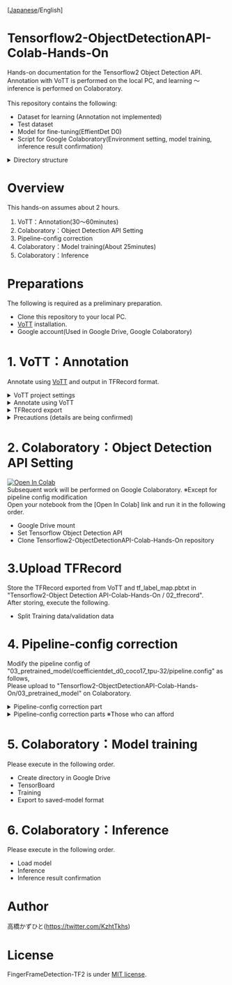 [[Japanese](https://github.com/Kazuhito00/Tensorflow2-ObjectDetectionAPI-Colab-Hands-On)/English] 
# Tensorflow2-ObjectDetectionAPI-Colab-Hands-On
Hands-on documentation for the Tensorflow2 Object Detection API.<br>
Annotation with VoTT is performed on the local PC, and learning ～ inference is performed on Colaboratory.<br><br>
This repository contains the following:<br>
* Dataset for learning (Annotation not implemented)
* Test dataset
* Model for fine-tuning(EffientDet D0)
* Script for Google Colaboratory(Environment setting, model training, inference result confirmation)

<details>
<summary>Directory structure</summary>

<pre>
│ [Colaboratory]Tensorflow2_ObjectDetectionAPI_Colab_Hands_On.ipynb
|
├─01_train_data─┬─000000.jpg
│               │     :
│               └─000049.jpg
│      
├─02_tfrecord
│      
├─03_pretrained_model─efficientdet_d0_coco17_tpu-32─┬─pipeline.config
│                                                   ├─checkpoint──┬─checkpoint
│                                                   │             ├─ckpt-0.data-00000-of-00001
│                                                   │             └─ckpt-0.index
│                                                   └─saved_model─┬─saved_model.pb
│                                                                 └─variables─┬─variables.data-00000-of-00001
│                                                                             └─variables.index
│
└─04_test_data─┬─000050.jpg
               │     :
               └─000099.jpg

</pre>

#### [Colaboratory]Tensorflow2_ObjectDetectionAPI_Colab_Hands_On.ipynb
Script for Google Colaboratory(Environment setting, model training, inference result confirmation)

#### 01_train_data
Dataset for learning (Annotation not implemented)

#### 02_tfrecord
Annotated TFRecord storage location

#### 03_pretrained_mode
Model for fine-tuning(EffientDet D0)

#### 04_test_data
Test dataset

</details>


# Overview
This hands-on assumes about 2 hours.
1. VoTT：Annotation(30～60minutes)
1. Colaboratory：Object Detection API Setting
1. Pipeline-config correction
1. Colaboratory：Model training(About 25minutes)
1. Colaboratory：Inference

# Preparations
The following is required as a preliminary preparation.
* Clone this repository to your local PC.
* [VoTT](https://github.com/microsoft/VoTT) installation.
* Google account(Used in Google Drive, Google Colaboratory)

# 1. VoTT：Annotation
Annotate using [VoTT](https://github.com/microsoft/VoTT) and output in TFRecord format.

<details>
<summary>VoTT project settings</summary>
	
#### Select "New Project"
![2020-09-19 (3)](https://user-images.githubusercontent.com/37477845/94047557-38407600-fe0d-11ea-8d10-041a27546e85.png)
#### Make project settings
Display name：Tensorflow2-ObjectDetectionAPI-Colab-Hands-On<br>
Security token：Generate New Security Token<br>
Source connection：「Add Connection」を押下<br>
![2020-09-19 (4)](https://user-images.githubusercontent.com/37477845/94047561-3971a300-fe0d-11ea-8bd2-4bd621cd531c.png)
#### Set the connection of the source connection
Display name：Tensorflow2-ObjectDetectionAPI-Colab-Hands-On-TrainData
![2020-09-19 (6)](https://user-images.githubusercontent.com/37477845/94047562-3a0a3980-fe0d-11ea-8619-7dab9d63160b.png)
Provider: Local file system
![2020-09-19 (7)](https://user-images.githubusercontent.com/37477845/94047564-3aa2d000-fe0d-11ea-9aea-b66aab732841.png)
Folder path：Specify the "01_train_data" directory of the cloned repository
![2020-09-19 (8)](https://user-images.githubusercontent.com/37477845/94047566-3b3b6680-fe0d-11ea-8534-8402652d9f32.png)
#### Set the connection of the target connection
Target connection：Add Connection
![2020-09-19 (9)](https://user-images.githubusercontent.com/37477845/94047569-3bd3fd00-fe0d-11ea-958d-745d86d3436f.png)
Display name：Tensorflow2-ObjectDetectionAPI-Colab-Hands-On-TFRecord<br>
Provider: Local file system<br>
Folder path：Specify the "02_tfrecord" directory of the cloned repository<br>
![2020-09-19 (10)](https://user-images.githubusercontent.com/37477845/94047571-3c6c9380-fe0d-11ea-94fb-94a4a4dd4467.png)
<!-- #### 8
![2020-09-19 (11)](https://user-images.githubusercontent.com/37477845/94047572-3d052a00-fe0d-11ea-80cb-e6b2f39fbfc9.png)-->
#### Add tags and save settings
Tags：Add "Fish"<br>
Press "Save Project"
![94047577-3d9dc080-fe0d-11ea-9f4f-b5fe7727fc12](https://user-images.githubusercontent.com/37477845/94283906-98a9f180-ff8c-11ea-9e16-a546b26ba763.png)
</details>

<details>
<summary>Annotate using VoTT</summary>
	
#### Select a fish by left dragging the mouse
![2020-09-19 (13)](https://user-images.githubusercontent.com/37477845/94047578-3e365700-fe0d-11ea-86b9-2d88ef24d0c0.png)
#### Select "Fish" from TAGS
You can lock the tag you want to use by selecting the padlock mark.
![2020-09-19 (14)](https://user-images.githubusercontent.com/37477845/94047588-41314780-fe0d-11ea-9574-0cb6c77f8be5.png)
<!-- #### 12
![2020-09-19 (15)](https://user-images.githubusercontent.com/37477845/94047598-442c3800-fe0d-11ea-9285-d72713520a65.png)-->
</details>

<details>
<summary>TFRecord export</summary>
	
#### Export settings
Provider：Tensorflow record<br>
Asset status: Tagged assets only<br>
Click "Save Export Settings"
![2020-09-19 (16)](https://user-images.githubusercontent.com/37477845/94047601-44c4ce80-fe0d-11ea-89fc-92b86e4ba3b8.png)
Click the export icon from the annotation screen to export TFRecord.
![2020-09-19 (14)](https://user-images.githubusercontent.com/37477845/94047588-41314780-fe0d-11ea-9574-0cb6c77f8be5.png)
</details>

<details>
<summary>Precautions (details are being confirmed)</summary>

When annotating the target at the edge of the image, leave a small gap from the edge as shown below.
![2020-09-19 (17)](https://user-images.githubusercontent.com/37477845/94047603-44c4ce80-fe0d-11ea-8c0d-3ebc2e740560.png)<br>
I am checking the details of the problem, but if I annotate without opening a gap, <br>
I do not know whether it is a VoTT problem or a Tensorflow problem, but the following error occurs when training the model.
<pre>
W0921 13:29:32.965700 140050120722176 optimizer_v2.py:1275] Gradients do not exist for variables ['top_bn/gamma:0', 'top_bn/beta:0'] when minimizing the loss.
Traceback (most recent call last):
  File "object_detection/model_main_tf2.py", line 113, in <module>
    tf.compat.v1.app.run()
  File "/usr/local/lib/python3.6/dist-packages/tensorflow/python/platform/app.py", line 40, in run
    _run(main=main, argv=argv, flags_parser=_parse_flags_tolerate_undef)
  File "/usr/local/lib/python3.6/dist-packages/absl/app.py", line 300, in run
    _run_main(main, args)
  File "/usr/local/lib/python3.6/dist-packages/absl/app.py", line 251, in _run_main
    sys.exit(main(argv))
  File "object_detection/model_main_tf2.py", line 110, in main
    record_summaries=FLAGS.record_summaries)
  File "/usr/local/lib/python3.6/dist-packages/object_detection/model_lib_v2.py", line 639, in train_loop
    loss = _dist_train_step(train_input_iter)
  File "/usr/local/lib/python3.6/dist-packages/tensorflow/python/eager/def_function.py", line 780, in __call__
    result = self._call(*args, **kwds)
  File "/usr/local/lib/python3.6/dist-packages/tensorflow/python/eager/def_function.py", line 807, in _call
    return self._stateless_fn(*args, **kwds)  # pylint: disable=not-callable
  File "/usr/local/lib/python3.6/dist-packages/tensorflow/python/eager/function.py", line 2829, in __call__
    return graph_function._filtered_call(args, kwargs)  # pylint: disable=protected-access
  File "/usr/local/lib/python3.6/dist-packages/tensorflow/python/eager/function.py", line 1848, in _filtered_call
    cancellation_manager=cancellation_manager)
  File "/usr/local/lib/python3.6/dist-packages/tensorflow/python/eager/function.py", line 1924, in _call_flat
    ctx, args, cancellation_manager=cancellation_manager))
  File "/usr/local/lib/python3.6/dist-packages/tensorflow/python/eager/function.py", line 550, in call
    ctx=ctx)
  File "/usr/local/lib/python3.6/dist-packages/tensorflow/python/eager/execute.py", line 60, in quick_execute
    inputs, attrs, num_outputs)
tensorflow.python.framework.errors_impl.InvalidArgumentError: 2 root error(s) found.
  (0) Invalid argument:  assertion failed: [[0.15956609][0.103383526][0.109880842]...] [[0.23180081][0.133959055][0.132812485]...]
	 [[{{node Assert_1/AssertGuard/else/_35/Assert_1/AssertGuard/Assert}}]]
	 [[MultiDeviceIteratorGetNextFromShard]]
	 [[RemoteCall]]
	 [[IteratorGetNext]]
	 [[Loss/localization_loss_1/write_summary/summary_cond/pivot_t/_4/_111]]
  (1) Invalid argument:  assertion failed: [[0.15956609][0.103383526][0.109880842]...] [[0.23180081][0.133959055][0.132812485]...]
	 [[{{node Assert_1/AssertGuard/else/_35/Assert_1/AssertGuard/Assert}}]]
	 [[MultiDeviceIteratorGetNextFromShard]]
	 [[RemoteCall]]
	 [[IteratorGetNext]]
</pre>
</details>

# 2. Colaboratory：Object Detection API Setting
[![Open In Colab](https://colab.research.google.com/assets/colab-badge.svg)](https://colab.research.google.com/github/Kazuhito00/Tensorflow2-ObjectDetectionAPI-Colab-Hands-On/blob/master/[Colaboratory]Tensorflow2-ObjectDetectionAPI-Colab-Hands-On.ipynb)<br>
Subsequent work will be performed on Google Colaboratory. ※Except for pipeline config modification<br>
Open your notebook from the [Open In Colab] link and run it in the following order.
* Google Drive mount
* Set Tensorflow Object Detection API
* Clone Tensorflow2-ObjectDetectionAPI-Colab-Hands-On repository

# 3.Upload TFRecord
Store the TFRecord exported from VoTT and tf_label_map.pbtxt in "Tensorflow2-Object Detection API-Colab-Hands-On / 02_tfrecord".<br>
After storing, execute the following.
* Split Training data/validation data

# 4. Pipeline-config correction
Modify the pipeline config of "03_pretrained_model/coefficientdet_d0_coco17_tpu-32/pipeline.config" as follows, <br>
Please upload to "Tensorflow2-ObjectDetectionAPI-Colab-Hands-On/03_pretrained_model" on Colaboratory.<br>
<details>
<summary>Pipeline-config correction part</summary>

* 3行目(Line 3)：クラス数(num_classes)<br>変更前(Before) : 90<br>変更後(After) : 1<br>
* 134行目(Line 134)：バッチサイズ(batch_size)<br>変更前(Before) : 128<br>変更後(After) : 16<br>
* 161行目(Line 161)：ファインチューニング用のチェックポイント格納先(fine_tune_checkpoint)<br>変更前(Before) : "PATH_TO_BE_CONFIGURED"<br>変更後(After) : "/content/models/research/Tensorflow2-ObjectDetectionAPI-Colab-Hands-On/03_pretrained_model/efficientdet_d0_coco17_tpu-32/checkpoint/ckpt-0"
* 167行目(Line 167)：ファインチューニング方法(fine_tune_checkpoint_type)<br>変更前(Before) : "classification"<br>変更後(After) : "detection"<br>
* 168行目(Line 168)：Googleカスタム 16ビットbrain浮動小数点の使用有無(use_bfloat16)<br>変更前(Before) : true<br>変更後(After) : false<br>
* 172行目(Line 172)：ラベルマップファイルの格納先(label_map_path)<br>変更前(Before) : "PATH_TO_BE_CONFIGURED/label_map.txt"<br>変更後(After) : "/content/models/research/Tensorflow2-ObjectDetectionAPI-Colab-Hands-On/02_tfrecord/tf_label_map.pbtxt"<br>
* 174行目(Line 174)：学習データの格納先(input_path)<br>変更前(Before) : "PATH_TO_BE_CONFIGURED/train2017-?????-of-00256.tfrecord"<br>変更後(After) : "/content/models/research/train_data/??????.tfrecord"<br>
* 185行目(Line 185)：ラベルマップファイルの格納先(label_map_path)<br>変更前(Before) : "PATH_TO_BE_CONFIGURED/label_map.txt"<br>変更後(After) : "/content/models/research/Tensorflow2-ObjectDetectionAPI-Colab-Hands-On/02_tfrecord/tf_label_map.pbtxt"<br>
* 189行目(Line 189)：バリデーションデータの格納先(input_path)<br>変更前(Before) : "PATH_TO_BE_CONFIGURED/val2017-?????-of-00032.tfrecord"<br>変更後(After) : "/content/models/research/val_data/??????.tfrecord"
</details>

<details>
<summary>Pipeline-config correction parts ※Those who can afford</summary>

Data Augmentation settings are also listed in the pipeline config.<br>
In the initial pipeline config, the following horizontal inversion and random scale crop only data augmentation are set.<br>
<pre>
  data_augmentation_options {
    random_horizontal_flip {
    }
  }
  data_augmentation_options {
    random_scale_crop_and_pad_to_square {
      output_size: 512
      scale_min: 0.10000000149011612
      scale_max: 2.0
    }
  }
</pre>

Available data augmentation techniques are [preprocessor.proto](https://github.com/tensorflow/models/blob/master/research/object_detection/protos/preprocessor.proto)、[preprocessor.py](https://github.com/tensorflow/models/blob/master/research/object_detection/core/preprocessor.py)so <br>
Try adding as needed.
</details>

# 5. Colaboratory：Model training
Please execute in the following order.
* Create directory in Google Drive
* TensorBoard
* Training
* Export to saved-model format

# 6. Colaboratory：Inference
Please execute in the following order.
* Load model
* Inference
* Inference result confirmation

# Author
高橋かずひと(https://twitter.com/KzhtTkhs)
 
# License 
FingerFrameDetection-TF2 is under [MIT license](https://en.wikipedia.org/wiki/MIT_License).
